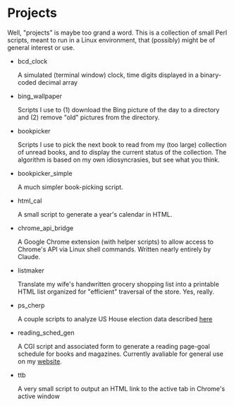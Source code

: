 Projects
========

Well, "projects" is maybe too grand a word. This is a collection of
small Perl scripts, meant to run in a Linux environment, that (possibly)
might be of general interest or use.

- bcd_clock

    A simulated (terminal window) clock, time digits displayed in a
    binary-coded decimal array

- bing_wallpaper

    Scripts I use to (1) download the Bing picture of the day to a
    directory and (2) remove "old" pictures from the directory.

- bookpicker

    Scripts I use to pick the next book to read from my (too large)
    collection of unread books, and to display the current status of the
    collection. The algorithm is based on my own idiosyncrasies, but see
    what you think.

- bookpicker_simple

    A much simpler book-picking script.

- html_cal

    A small script to generate a year's calendar in HTML.

- chrome_api_bridge

    A Google Chrome extension (with helper scripts) to allow access to Chrome's API
    via Linux shell commands. Written nearly entirely by Claude.

- listmaker

   Translate my wife's handwritten grocery shopping list into a printable HTML list organized for
   "efficient" traversal of the store. Yes, really.

- ps_cherp

    A couple scripts to analyze US House election data described [here](https://punsalad.com/cgi-bin/ps?spec=2022/05/11/1652297303)

- reading_sched_gen

    A CGI script and associated form to generate a reading page-goal
    schedule for books and magazines. Currently avaliable for general
    use on my
    [website](https://punsalad.com/misc/reading_sched_gen.html).

- ttb

    A very small script to output an HTML link to the active tab in Chrome's active window

